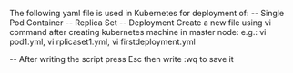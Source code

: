 The following yaml file is used in Kubernetes for deployment of:
-- Single Pod Container
-- Replica Set
-- Deployment
Create a new file using vi command after creating kubernetes machine in master node:
e.g.: vi pod1.yml, vi rplicaset1.yml, vi firstdeployment.yml

-- After writing the script press Esc then write :wq to save it
